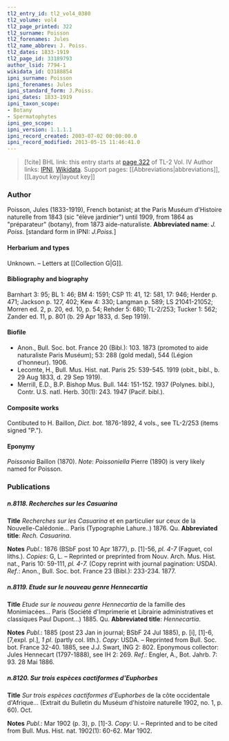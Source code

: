 ```yaml
---
tl2_entry_id: tl2_vol4_0380
tl2_volume: vol4
tl2_page_printed: 322
tl2_surname: Poisson
tl2_forenames: Jules
tl2_name_abbrev: J. Poiss.
tl2_dates: 1833-1919
tl2_page_id: 33189793
author_lsid: 7794-1
wikidata_id: Q3188854
ipni_surname: Poisson
ipni_forenames: Jules
ipni_standard_form: J.Poiss.
ipni_dates: 1833-1919
ipni_taxon_scope: 
- Botany
- Spermatophytes
ipni_geo_scope: 
ipni_version: 1.1.1.1
ipni_record_created: 2003-07-02 00:00:00.0
ipni_record_modified: 2013-05-15 11:46:41.0
---
```


> [!cite] BHL link: this entry starts at [page 322](https://www.biodiversitylibrary.org/page/33189793) of TL-2 Vol. IV
> Author links: [IPNI](https://www.ipni.org/a/7794-1), [Wikidata](https://www.wikidata.org/wiki/Q3188854). Support pages: [[Abbreviations|abbreviations]], [[Layout key|layout key]]

### Author

Poisson, Jules (1833-1919), French botanist; at the Paris Muséum d'Histoire naturelle from 1843 (sic "élève jardinier") until 1909, from 1864 as "préparateur" (botany), from 1873 aide-naturaliste. 
**Abbreviated name**: *J. Poiss.* \[standard form in IPNI: *J.Poiss.*\]

#### Herbarium and types

Unknown. – Letters at [[Collection G|G]].

#### Bibliography and biography

Barnhart 3: 95; BL 1: 46; BM 4: 1591; CSP 11: 41, 12: 581, 17: 946; Herder p. 471; Jackson p. 127, 402; Kew 4: 330; Langman p. 589; LS 21041-21052; Morren ed. 2, p. 20, ed. 10, p. 54; Rehder 5: 680; TL-2/253; Tucker 1: 562; Zander ed. 11, p. 801 (b. 29 Apr 1833, d. Sep 1919).

#### Biofile

- Anon., Bull. Soc. bot. France 20 (Bibl.): 103. 1873 (promoted to aide naturaliste Paris Muséum); 53: 288 (gold medal), 544 (Légion d'honneur). 1906.
- Lecomte, H., Bull. Mus. Hist. nat. Paris 25: 539-545. 1919 (obit., bibl., b. 29 Aug 1833, d. 29 Sep 1919).
- Merrill, E.D., B.P. Bishop Mus. Bull. 144: 151-152. 1937 (Polynes. bibl.), Contr. U.S. natl. Herb. 30(1): 243. 1947 (Pacif. bibl.).

#### Composite works

Contibuted to H. Baillon, *Dict. bot.* 1876-1892, 4 vols., see TL-2/253 (items signed "P.").

#### Eponymy

*Poissonia* Baillon (1870). *Note*: *Poissoniella* Pierre (1890) is very likely named for Poisson.

### Publications

##### n.8118. Recherches sur les Casuarina

**Title**
*Recherches sur les Casuarina* et en particulier sur ceux de la Nouvelle-Calédonie... Paris (Typographie Lahure..) 1876. Qu.
**Abbreviated title**: *Rech. Casuarina*.

**Notes**
*Publ*.: 1876 (BSbF post 10 Apr 1877), p. \[1\]-56, *pl. 4-7* (Faguet, col liths.). *Copies*: G, L. – Reprinted or preprinted from Nouv. Arch. Mus. Hist. nat., Paris 10: 59-111, *pl. 4-7.* (Copy reprint with journal pagination: USDA).
*Ref*.: Anon., Bull. Soc. bot. France 23 (Bibl.): 233-234. 1877.

##### n.8119. Etude sur le nouveau genre Hennecartia

**Title**
*Etude sur le nouveau genre Hennecartia* de la famille des Monimiacées... Paris (Société d'Imprimerie et Librairie administratives et classiques Paul Dupont...) 1885. Qu.
**Abbreviated title**: *Hennecartia*.

**Notes**
*Publ*.: 1885 (post 23 Jan in journal; BSbF 24 Jul 1885), p. \[i\], \[1\]-6, \[7,expl. pl.\], *1 pl*. (partly col. lith.). *Copy*: USDA. – Reprinted from Bull. Soc. bot. France 32-40. 1885, see J.J. Swart, ING 2: 802. Eponymous collector: Jules Hennecart (1797-1888), see IH 2: 269.
*Ref*.: Engler, A., Bot. Jahrb. 7: 93. 28 Mai 1886.

##### n.8120. Sur trois espèces cactiformes d'Euphorbes

**Title**
*Sur trois espèces cactiformes d'Euphorbes* de la côte occidentale d'Afrique... (Extrait du Bulletin du Muséum d'histoire naturelle 1902, no. 1, p. 60). Oct.

**Notes**
*Publ*.: Mar 1902 (p. 3), p. \[1\]-3. *Copy*: U. – Reprinted and to be cited from Bull. Mus. Hist. nat. 1902(1): 60-62. Mar 1902.

